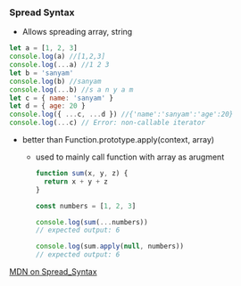 ### Spread Syntax

- Allows spreading array, string

```js
let a = [1, 2, 3]
console.log(a) //[1,2,3]
console.log(...a) //1 2 3
let b = 'sanyam'
console.log(b) //sanyam
console.log(...b) //s a n y a m
let c = { name: 'sanyam' }
let d = { age: 20 }
console.log({ ...c, ...d }) //{'name':'sanyam':'age':20}
console.log(...c) // Error: non-callable iterator
```

- better than Function.prototype.apply(context, array)

  - used to mainly call function with array as arugment

    ```js
    function sum(x, y, z) {
      return x + y + z
    }

    const numbers = [1, 2, 3]

    console.log(sum(...numbers))
    // expected output: 6

    console.log(sum.apply(null, numbers))
    // expected output: 6
    ```

[MDN on Spread_Syntax](https://developer.mozilla.org/en-US/docs/Web/JavaScript/Reference/Operators/Spread_syntax)